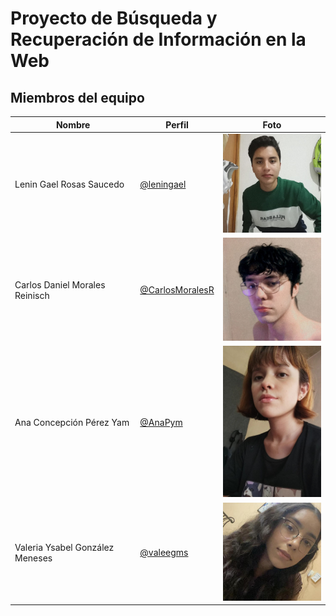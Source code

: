 # Proyecto de Búsqueda y Recuperación de Información en la Web

## Miembros del equipo

| Nombre                          | Perfil                                               | Foto                                                      |
| ------------------------------- | ---------------------------------------------------- | --------------------------------------------------------- |
| Lenin Gael Rosas Saucedo        | [@leningael](https://github.com/leningael)           | <img src="/miembros-equipo/foto-lenin.jpg" width="200">   |
| Carlos Daniel Morales Reinisch  | [@CarlosMoralesR](https://github.com/CarlosMoralesR) | <img src="/miembros-equipo/foto-carlos.jpeg" width="200"> |
| Ana Concepción Pérez Yam        | [@AnaPym](https://github.com/AnaPym)                 | <img src="/miembros-equipo/foto-ana.jpeg" width="200">    |
| Valeria Ysabel González Meneses | [@valeegms](https://github.com/valeegms)             | <img src="/miembros-equipo/foto-vale.jpeg" width="200">   |
